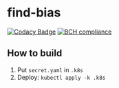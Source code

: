 # find-bias

[![Codacy Badge](https://api.codacy.com/project/badge/Grade/51dd4eaa7ada403bb7a7a73e0bca34e1)](https://www.codacy.com/app/AaronBuxbaum/find-bias?utm_source=github.com&amp;utm_medium=referral&amp;utm_content=AaronBuxbaum/find-bias&amp;utm_campaign=Badge_Grade)
[![BCH compliance](https://bettercodehub.com/edge/badge/AaronBuxbaum/find-bias?branch=master)](https://bettercodehub.com/)

## How to build
1. Put `secret.yaml` in `.k8s`
2. Deploy: `kubectl apply -k .k8s`
